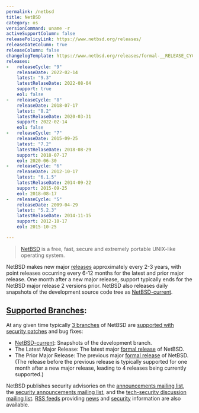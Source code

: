 ```yaml
---
permalink: /netbsd
title: NetBSD
category: os
versionCommand: uname -r
activeSupportColumn: false
releasePolicyLink: https://www.netbsd.org/releases/
releaseDateColumn: true
releaseColumn: false
changelogTemplate: https://www.netbsd.org/releases/formal-__RELEASE_CYCLE__/__LATEST__.html
releases:
-   releaseCycle: "9"
    releaseDate: 2022-02-14
    latest: "9.3"
    latestRelaseDate: 2022-08-04
    support: true
    eol: false
-   releaseCycle: "8"
    releaseDate: 2018-07-17
    latest: "8.2"
    latestRelaseDate: 2020-03-31
    support: 2022-02-14
    eol: false
-   releaseCycle: "7"
    releaseDate: 2015-09-25
    latest: "7.2"
    latestRelaseDate: 2018-08-29
    support: 2018-07-17
    eol: 2020-06-30
-   releaseCycle: "6"
    releaseDate: 2012-10-17
    latest: "6.1.5"
    latestRelaseDate: 2014-09-22
    support: 2015-09-25
    eol: 2018-08-17
-   releaseCycle: "5"
    releaseDate: 2009-04-29
    latest: "5.2.3"
    latestRelaseDate: 2014-11-15
    support: 2012-10-17
    eol: 2015-10-25

---
```


> [NetBSD](https://www.netbsd.org/) is a free, fast, secure and extremely portable UNIX-like operating system.

NetBSD makes new major [releases](https://www.netbsd.org/releases/) approximately every 2-3 years, with point releases occurring every 6-12 months for the latest and prior major release.  One month after a new major release, support typically ends for the NetBSD major release 2 versions prior.  NetBSD also releases daily snapshots of the development source code tree as [NetBSD-current][current].

## [Supported Branches][release-engineering]:
At any given time typically [3 branches][maintenance] of NetBSD are [supported with security patches][security] and bug fixes:

* [NetBSD-current][current]: Snapshots of the development branch.
* The Latest Major Release: The latest major [formal release][formal] of NetBSD.
* The Prior Major Release:  The previous major [formal release][formal] of NetBSD.
(The release before the previous release is typically supported for one month after a new major release, leading to 4 releases being currently supported.)

NetBSD publishes security advisories on the [announcements mailing list][announce-ml], the [security announcements mailing list][security-announce-ml], and the [tech-security discussion mailing list][tech-security-ml]. [RSS feeds][rss] providing [news][news-rss] and [security][security-rss] information are also available.

[release-engineering]: http://releng.netbsd.org/ "NetBSD Release Engineering Status Site"
[security]: https://www.netbsd.org/support/security/ "Security and NetBSD"
[formal]: https://www.netbsd.org/releases/formal.html "NetBSD Formal Releases"
[maintenance]: https://www.netbsd.org/releases/release-map.html#maintenance "NetBSD Maintenance Branches"
[rss]: http://netbsd.org/changes/rss.html "NetBSD RSS Feeds"
[news-rss]: http://www.netbsd.org/changes/rss-netbsd.xml "NetBSD News RSS Feed"
[security-rss]: http://www.netbsd.org/support/security/rss-advisories.xml "NetBSD Security RSS Feed"
[current]: https://www.netbsd.org/releases/current.html "NetBSD-current"
[announce-ml]: https://www.netbsd.org/mailinglists/#netbsd-announce "General NetBSD Announcements Mailing List"
[security-announce-ml]: https://www.netbsd.org/mailinglists/#security-announce "Announcements of NetBSD Security Advisories"
[tech-security-ml]: https://www.netbsd.org/mailinglists/#tech-security "NetBSD Security Discussion Mailing List"
